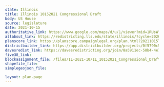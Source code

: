 ```yaml
---
state: Illinois
title: Illinois 10152021 Congressional Draft
body: US House
source: legislature
date: 2021-10-15
authoritative_link: https://www.google.com/maps/d/u/1/viewer?mid=1RUsWYu70oa2Ku617OcJupS0c-vGFulCW&ll=39.79510521942542%2C-89.26651350000003&z=7
allabout_link: https://redistricting.lls.edu/state/illinois/?cycle=2020&level=Congress&startdate=
planscore_link: https://planscore.campaignlegal.org/plan.html?20211015T225238.945742581Z
districtbuilder_link: https://app.districtbuilder.org/projects/0f5790c5-1ae4-4429-a3af-f00faa937fbc
davesredist_link: https://davesredistricting.org/join/8a5911ec-58b4-4e7f-8516-2e4b489c93cb
five38_link:
blockassignment_file: /files/IL-2021-10/IL_10152021_Congressional_Draft.zip
shapefile_file:
simplegeojson_file:

layout: plan-page
---
```

